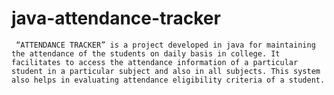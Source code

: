 # java-attendance-tracker
     “ATTENDANCE TRACKER” is a project developed in java for maintaining the attendance of the students on daily basis in college. It facilitates to access the attendance information of a particular student in a particular subject and also in all subjects. This system also helps in evaluating attendance eligibility criteria of a student.